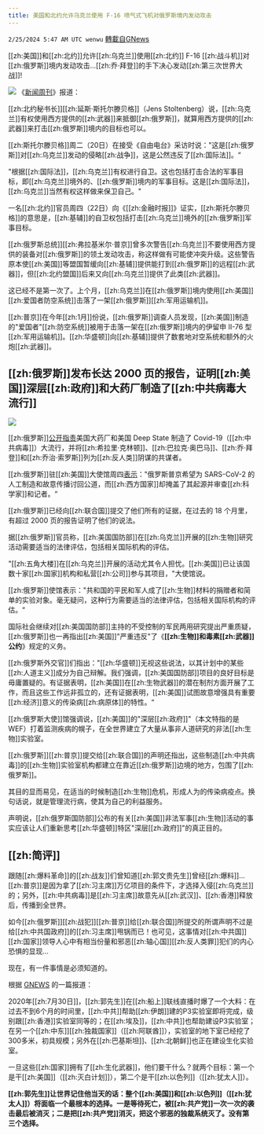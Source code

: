 ```yaml
---
title: 美国和北约允许乌克兰使用 F-16 喷气式飞机对俄罗斯境内发动攻击
---
```

`2/25/2024 5:47 AM UTC wenwu` [轉載自GNews](https://gnews.org/articles/2339030)

[[zh:美国]]和[[zh:北约]]允许[[zh:乌克兰]]使用[[zh:北约]] F-16 [[zh:战斗机]]对[[zh:俄罗斯]]境内发动攻击...[[zh:乔·拜登]]的手下决心发动[[zh:第三次世界大战]]!

![](ipfs://Qmer4XLmhuPPq7jkghPksWt4GGZpS6Wd2UnQYa3jvCYCfW?.png)
《[新闻周刊](https://www.msn.com/en-us/news/world/nato-gives-ukraine-the-go-ahead-to-cross-putins-red-line/ar-BB1iJPBm)》报道：

[[zh:北约秘书长]][[zh:延斯·斯托尔滕贝格]]（Jens Stoltenberg）说，[[zh:乌克兰]]有权使用西方提供的[[zh:武器]]来抵御[[zh:俄罗斯]]，就算用西方提供的[[zh:武器]]来打击[[zh:俄罗斯]]境内的目标也可以。

[[zh:斯托尔滕贝格]]周二（20日）在接受《自由电台》采访时说："这是[[zh:俄罗斯]]对[[zh:乌克兰]]发动的侵略[[zh:战争]]，这是公然违反了[[zh:国际法]]。“

"根据[[zh:国际法]]，[[zh:乌克兰]]有权进行自卫。这也包括打击合法的军事目标，即[[zh:乌克兰]]境外的、[[zh:俄罗斯]]境内的军事目标。这是[[zh:国际法]]，[[zh:乌克兰]]当然有权这样做来保卫自己。"

一名[[zh:北约]]官员周四（22日）向《[[zh:金融时报]]》证实，[[zh:斯托尔滕贝格]]的意思是，[[zh:基辅]]的自卫权包括打击[[zh:乌克兰]]境外的[[zh:俄罗斯]]军事目标。

[[zh:俄罗斯总统]][[zh:弗拉基米尔·普京]]曾多次警告[[zh:乌克兰]]不要使用西方提供的装备对[[zh:俄罗斯]]的领土发动攻击，称这样做有可能使冲突升级。这些警告原本使[[zh:美国]]等盟国暂缓向[[zh:基辅]]提供能打到[[zh:俄罗斯]]的远程[[zh:武器]]，但[[zh:北约盟国]]后来又向[[zh:乌克兰]]提供了此类[[zh:武器]]。

这已经不是第一次了。上个月，[[zh:乌克兰]]在[[zh:俄罗斯]]境内使用[[zh:美国]][[zh:爱国者防空系统]]击落了一架[[zh:俄罗斯]][[zh:军用运输机]]。

[[zh:普京]]在今年[[zh:1月]]份说，[[zh:俄罗斯]]调查人员发现，[[zh:美国]]制造的"爱国者"[[zh:防空系统]]被用于击落一架在[[zh:俄罗斯]]境内的伊留申 II-76 型[[zh:军用运输机]]。[[zh:华盛顿]]向[[zh:基辅]]提供了数套地对空系统和额外的火炮[[zh:武器]]。


## [[zh:俄罗斯]]发布长达 2000 页的报告，证明[[zh:美国]]深层[[zh:政府]]和大药厂制造了[[zh:中共病毒大流行]]

![](ipfs://QmRd3udsEXvfwjj7kSp3yHJNkjWeqj4Vgi5CLu4DD687W5?.png)

[[zh:俄罗斯]][公开指责](https://thepeoplesvoice.tv/russia-releases-2000-page-report-proving-deep-state-big-pharma-manufactured-covid-pandemic/)美国大药厂和美国 Deep State 制造了 Covid-19（[[zh:中共病毒]]）大流行，并将[[zh:希拉里·克林顿]]、[[zh:巴拉克·奥巴马]]、[[zh:乔·拜登]]和[[zh:乔治·索罗斯]]列为[[zh:反人类]]阴谋的共谋者。

[[zh:俄罗斯]]驻[[zh:美国]]大使馆周四[表示](https://rumble.com/v3axptu-russia-release-damning-2000-page-report-proving-covid-was-a-globalist-biowe.html)："俄罗斯普京希望为 SARS-CoV-2 的人工制造和故意传播讨回公道，而[[zh:西方国家]]却掩盖了其起源并审查[[zh:科学家]]和记者。“

[[zh:俄罗斯]]已经向[[zh:联合国]]提交了他们所有的证据，在过去的 18 个月里，有超过 2000 页的报告证明了他们的说法。

据[[zh:俄罗斯]]官员称，[[zh:美国国防部]]在[[zh:乌克兰]]开展的[[zh:生物]]研究活动需要适当的法律评估，包括相关国际机构的评估。

"[[zh:五角大楼]]在[[zh:乌克兰]]开展的活动尤其令人担忧。[[zh:美国]]已让该国数十家[[zh:国家]]机构和私营[[zh:公司]]参与其项目，"大使馆说。

[[zh:俄罗斯]]使馆表示："共和国的平民和军人成了[[zh:生物]]材料的捐赠者和简单的实验对象。毫无疑问，这种行为需要适当的法律评估，包括相关国际机构的评估。“

国际社会继续对[[zh:美国国防部]]主持的不受控制的军民两用研究提出严重质疑，[[zh:俄罗斯]]也一再指出[[zh:美国]]"严重违反"了《**[[zh:生物]]和毒素[[zh:武器]]公约**》规定的义务。

[[zh:俄罗斯外交官]]们指出："[[zh:华盛顿]]无视这些说法，以其计划中的某些[[zh:人道主义]]成分为自己辩解。我们强调，[[zh:美国国防部]]项目的良好目标是毋庸置疑的。有证据表明，[[zh:美国]]在[[zh:生物武器]]的潜在制剂方面开展了工作，而且这些工作远非孤立的，还有证据表明，[[zh:美国]]试图故意增强具有重要[[zh:经济]]意义的传染病[[zh:病原体]]的特性。“

[[zh:俄罗斯大使]]馆强调说，[[zh:美国]]的"深层[[zh:政府]]"（本文特指的是WEF）打着监测疾病的幌子，在全世界建立了大量从事非人道研究的非法[[zh:生物]]实验室。

[[zh:俄罗斯]][[zh:普京]]提交给[[zh:联合国]]的声明还指出，这些制造[[zh:中共病毒]]的[[zh:生物]]实验室机构都建立在靠近[[zh:俄罗斯]]边境的地方，包围了[[zh:俄罗斯]]。

其目的显而易见，在适当的时候制造[[zh:生物]]危机，形成人为的传染病疫点。换句话说，就是管理流行病，使其为自己的利益服务。

声明说，[[zh:俄罗斯国防部]]公布的有关[[zh:美国]]非法军事[[zh:生物]]活动的事实应该让人们重新思考[[zh:华盛顿]]特区"深层[[zh:政府]]"的真正目的。


## [[zh:简评]]

跟随[[zh:爆料革命]]的[[zh:战友]]们曾知道[[zh:郭文贵先生]]曾经[[zh:爆料]]...[[zh:普京]]是因为拿了[[zh:习主席]]万亿项目的条件下，才选择入侵[[zh:乌克兰]]的；另外，[[zh:中共病毒]]是[[zh:习主席]]故意先从[[zh:武汉]]、[[zh:香港]]释放后，传播到全世界。

如今[[zh:俄罗斯]][[zh:战犯]][[zh:普京]]给[[zh:联合国]]所提交的所谓声明不过是给[[zh:中共国政府]]的[[zh:习主席]]甩锅而已！也可见，这事情对[[zh:中共国]][[zh:国家]]领导人心中有相当份量和邪恶[[zh:轴心国]][[zh:反人类罪]]犯们的内心恐惧的显现...

现在，有一件事情是必须知道的。

根据 [GNEWS](https://gnews.org/m/1813762) 的一篇报道：

2020年[[zh:7月30日]]，[[zh:郭先生]]在[[zh:船上]]联线直播时爆了一个大料：在过去不到6个月的时间里，[[zh:中共]]帮助[[zh:伊朗]]建的P3实验室即将完成，级别跟[[zh:香港]]实验室同等的；在[[zh:埃及]]，[[zh:中共]]也帮助建设P3实验室；在另一个[[zh:中东]][[zh:独裁国家]]（[[zh:阿联酋]]），实验室的地下室已经挖了300多米，初具规模；另外在[[zh:巴基斯坦]]、[[zh:北朝鲜]]也正在建设生化实验室。

一旦这些[[zh:国家]]拥有了[[zh:生化武器]]，他们要干什么？就两个目标：第一个是干[[zh:美国]]（[[zh:灭白计划]]），第二个是干[[zh:以色列]]（[[zh:犹太人]]）。

**[[zh:郭先生]]让世界记住他当天的话：整个[[zh:美国]]和[[zh:以色列]]（[[zh:犹太人]]）将面临一个最根本的选择。一是等待死亡，被[[zh:共产党]]一次一次的袭击最后被消灭；二是把[[zh:共产党]]消灭，把这个邪恶的独裁系统灭了。没有第三个选择。**


